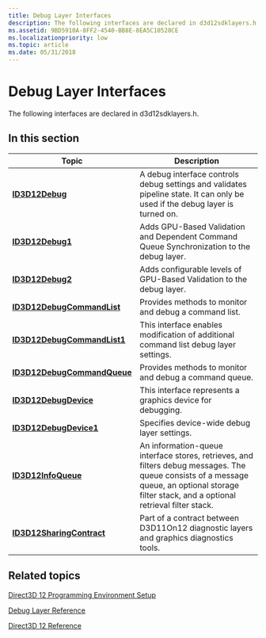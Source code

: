 ```yaml
---
title: Debug Layer Interfaces
description: The following interfaces are declared in d3d12sdklayers.h.
ms.assetid: 9BD5910A-8FF2-4540-BB8E-8EA5C10528CE
ms.localizationpriority: low
ms.topic: article
ms.date: 05/31/2018
---
```


# Debug Layer Interfaces

The following interfaces are declared in d3d12sdklayers.h.

## In this section



| Topic                                                                 | Description                                                                                                                                                                                               |
|-----------------------------------------------------------------------|-----------------------------------------------------------------------------------------------------------------------------------------------------------------------------------------------------------|
| [**ID3D12Debug**](/windows/desktop/api/d3d12sdklayers/nn-d3d12sdklayers-id3d12debug)<br/>                         | A debug interface controls debug settings and validates pipeline state. It can only be used if the debug layer is turned on. <br/>                                                                  |
| [**ID3D12Debug1**](/windows/desktop/api/d3d12sdklayers/nn-d3d12sdklayers-id3d12debug1)<br/>                       | Adds GPU-Based Validation and Dependent Command Queue Synchronization to the debug layer.<br/>                                                                                                      |
| [**ID3D12Debug2**](/windows/desktop/api/D3D12sdklayers/nn-d3d12sdklayers-id3d12debug2)<br/>                       | Adds configurable levels of GPU-Based Validation to the debug layer.<br/>                                                                                                                           |
| [**ID3D12DebugCommandList**](/windows/desktop/api/d3d12sdklayers/nn-d3d12sdklayers-id3d12debugcommandlist)<br/>   | Provides methods to monitor and debug a command list.<br/>                                                                                                                                          |
| [**ID3D12DebugCommandList1**](/windows/desktop/api/d3d12sdklayers/nn-d3d12sdklayers-id3d12debugcommandlist1)<br/> | This interface enables modification of additional command list debug layer settings.<br/>                                                                                                           |
| [**ID3D12DebugCommandQueue**](/windows/desktop/api/d3d12sdklayers/nn-d3d12sdklayers-id3d12debugcommandqueue)<br/> | Provides methods to monitor and debug a command queue. <br/>                                                                                                                                        |
| [**ID3D12DebugDevice**](/windows/desktop/api/d3d12sdklayers/nn-d3d12sdklayers-id3d12debugdevice)<br/>             | This interface represents a graphics device for debugging. <br/>                                                                                                                                    |
| [**ID3D12DebugDevice1**](/windows/desktop/api/d3d12sdklayers/nn-d3d12sdklayers-id3d12debugdevice1)<br/>           | Specifies device-wide debug layer settings.<br/>                                                                                                                                                    |
| [**ID3D12InfoQueue**](/windows/desktop/api/d3d12sdklayers/nn-d3d12sdklayers-id3d12infoqueue)<br/>                 | An information-queue interface stores, retrieves, and filters debug messages. The queue consists of a message queue, an optional storage filter stack, and a optional retrieval filter stack. <br/> |
| [**ID3D12SharingContract**](/windows/desktop/api/d3d12sdklayers/nn-d3d12sdklayers-id3d12sharingcontract)<br/>     | Part of a contract between D3D11On12 diagnostic layers and graphics diagnostics tools.<br/>                                                                                                         |



 

## Related topics

<dl> <dt>

[Direct3D 12 Programming Environment Setup](directx-12-programming-environment-set-up.md)
</dt> <dt>

[Debug Layer Reference](direct3d-12-sdklayers-reference.md)
</dt> <dt>

[Direct3D 12 Reference](direct3d-12-reference.md)
</dt> </dl>

 

 





